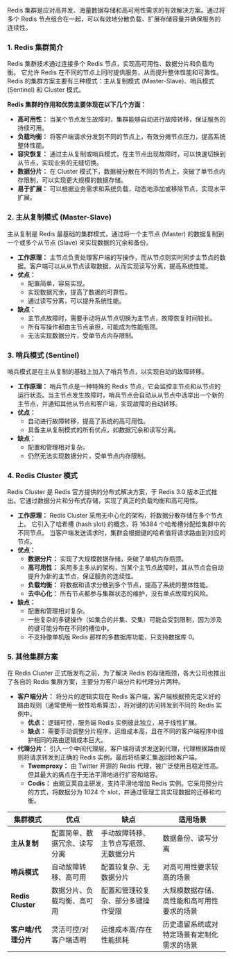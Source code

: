 
Redis 集群是应对高并发、海量数据存储和高可用性需求的有效解决方案。通过将多个 Redis 节点组合在一起，可以有效地分散负载、扩展存储容量并确保服务的连续性。

### 1. Redis 集群简介

Redis 集群技术通过连接多个 Redis 节点，实现高可用性、数据分片和负载均衡。 它允许 Redis 在不同的节点上同时提供服务，从而提升整体性能和可靠性。 Redis 的集群方案主要有三种模式：主从复制模式 (Master-Slave)、哨兵模式 (Sentinel) 和 Cluster 模式。

**Redis 集群的作用和优势主要体现在以下几个方面：**

*   **高可用性：** 当某个节点发生故障时，集群能够自动进行故障转移，保证服务的持续可用。
*   **负载均衡：** 将客户端请求分发到不同的节点上，有效分摊节点压力，提高系统整体性能。
*   **容灾恢复：** 通过主从复制或哨兵模式，在主节点出现故障时，可以快速切换到从节点，实现业务的无缝切换。
*   **数据分片：** 在 Cluster 模式下，数据被分散在不同的节点上，突破了单节点内存限制，可以实现更大规模的数据存储。
*   **易于扩展：** 可以根据业务需求和系统负载，动态地添加或移除节点，实现水平扩展。

### 2. 主从复制模式 (Master-Slave)

主从复制是 Redis 最基础的集群模式，通过将一个主节点 (Master) 的数据复制到一个或多个从节点 (Slave) 来实现数据的冗余和备份。

*   **工作原理：** 主节点负责处理客户端的写操作，而从节点则实时同步主节点的数据。客户端可以从从节点读取数据，从而实现读写分离，提高系统性能。
*   **优点：**
    *   配置简单，容易实现。
    *   实现数据冗余，提高了数据的可靠性。
    *   通过读写分离，可以提升系统性能。
*   **缺点：**
    *   主节点故障时，需要手动将从节点切换为主节点，故障恢复时间较长。
    *   所有写操作都由主节点承担，可能成为性能瓶颈。
    *   无法实现数据分片，受单节点内存限制。

### 3. 哨兵模式 (Sentinel)

哨兵模式是在主从复制的基础上加入了哨兵节点，以实现自动的故障转移。

*   **工作原理：** 哨兵节点是一种特殊的 Redis 节点，它会监控主节点和从节点的运行状态。当主节点发生故障时，哨兵节点会自动从从节点中选举出一个新的主节点，并通知其他从节点和客户端，实现故障的自动转移。
*   **优点：**
    *   自动进行故障转移，提高了系统的高可用性。
    *   具备主从复制模式的所有优点，如数据冗余和读写分离。
*   **缺点：**
    *   配置和管理相对复杂。
    *   仍然无法实现数据分片，受单节点内存限制。

### 4. Redis Cluster 模式

Redis Cluster 是 Redis 官方提供的分布式解决方案，于 Redis 3.0 版本正式推出。它通过数据分片和分布式存储，实现了真正的负载均衡和高可用性。

*   **工作原理：** Redis Cluster 采用无中心化的架构，将数据分散存储在多个节点上。 它引入了哈希槽 (hash slot) 的概念，将 16384 个哈希槽分配给集群中的不同节点。 当客户端发送请求时，集群会根据键的哈希值将请求路由到对应的节点。
*   **优点：**
    *   **数据分片：** 实现了大规模数据存储，突破了单机内存瓶颈。
    *   **高可用性：** 采用多主多从的架构，当某个主节点故障时，其从节点会自动提升为新的主节点，保证服务的连续性。
    *   **负载均衡：** 将数据和请求分散到多个节点，提高了系统的整体性能。
    *   **去中心化：** 所有节点都参与集群状态的维护，没有单点故障的风险。
*   **缺点：**
    *   配置和管理相对复杂。
    *   一些复杂的多键操作（如集合的并集、交集）可能会受到限制，因为涉及的键可能分布在不同的槽位中。
    *   不支持像单机版 Redis 那样的多数据库功能，只支持数据库 0。

### 5. 其他集群方案

在 Redis Cluster 正式版发布之前，为了解决 Redis 的存储瓶颈，各大公司也推出了各自的 Redis 集群方案，主要分为客户端分片和代理分片两种。

*   **客户端分片：** 将分片的逻辑实现在 Redis 客户端，客户端根据预先定义好的路由规则（通常使用一致性哈希算法），将对键的访问转发到不同的 Redis 实例中。
    *   **优点：** 逻辑可控，服务端 Redis 实例彼此独立，易于线性扩展。
    *   **缺点：** 需要手动调整分片程序，运维成本高，且在不同的客户端程序中维护相同的路由逻辑成本巨大。
*   **代理分片：** 引入一个中间代理层，客户端将请求发送到代理，代理根据路由规则将请求转发到正确的 Redis 实例，最后将结果汇集返回给客户端。
    *   **Twemproxy：** 由 Twitter 开源的 Redis 代理，被广泛使用且稳定性高。但其最大的痛点在于无法平滑地进行扩容和缩容。
    *   **Codis：** 由豌豆荚自主研发，支持平滑地增加 Redis 实例。它采用预分片的方式，将数据分为 1024 个 slot，并通过管理工具实现数据的迁移和均衡。

| 集群模式 | 优点 | 缺点 | 适用场景 |
| --- | --- | --- | --- |
| **主从复制** | 配置简单、数据冗余、读写分离 | 手动故障转移、主节点写瓶颈、无数据分片 | 数据备份、读写分离 |
| **哨兵模式** | 自动故障转移、高可用 | 配置较复杂、无数据分片 | 对高可用性要求较高的场景 |
| **Redis Cluster** | 数据分片、负载均衡、高可用 | 配置和管理较复杂、部分多键操作受限 | 大规模数据存储、高性能和高可用性要求的场景 |
| **客户端/代理分片** | 灵活可控/对客户端透明 | 运维成本高/存在性能损耗 | 历史遗留系统或对特定场景有定制化需求的场景 |
